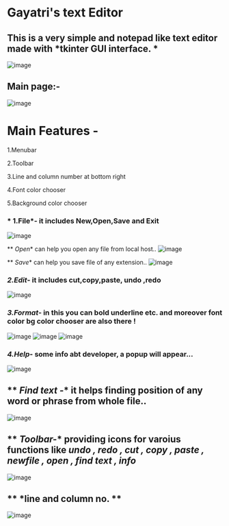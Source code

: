 # **Gayatri's text Editor**

## This is a very simple and notepad like text editor made with *tkinter **GUI** interface. *

![image](sc.jpg.png)

##  **Main page:-**

![image](sc1.jpg.png)

# **Main Features -**

1.Menubar

2.Toolbar

3.Line and column number at bottom right

4.Font color chooser

5.Background color chooser

### * 1.File*- it includes New,Open,Save and Exit
![image](sc14.png)

** *Open** can help you open any file from local host..
![image](sc10.png)

** *Save** can help you save file of any extension..
![image](sc12.png)

### *2.Edit*- it includes cut,copy,paste, undo ,redo
![image](sc3.png)

### *3.Format*- in this you can bold underline etc. and moreover font color bg color chooser are also there !

![image](sc4.png)
![image](sc8.png)
![image](sc9.png)

### *4.Help*- some info abt developer, a popup will appear...
![image](sc7.png)

## ** *Find text -** it helps finding position of any word or phrase from whole file..
![image](sc11.png)

## ** *Toolbar-** providing icons for varoius functions like *undo , redo , cut , copy , paste , newfile , open , find text , info*
![image](sc13.png)

## ** *line and column no. **
![image](sc6.png)
